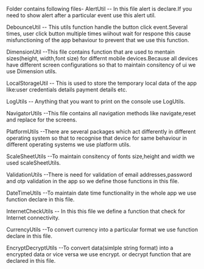 Folder contains following files-
AlertUtil -- In this file alert is declare.If you need to show alert after a particular event use this alert util.

DebounceUtil -- This utils function handle the button click event.Several times, user click button multiple times wiihout wait for respone this cause misfunctioning of the app behaviour to prevent that we use this function.

DimensionUtil --This file contains function that are used to mentain sizes(height, width,font size) for differnt mobile devices.Because all devices have different screen configurations so that to maintain consitency of ui we use Dimension utils.

LocalStorageUtil -- This is used to store the temporary local data of the app like:user credentials details payment details etc.

LogUtils -- Anything that you want to print on the console use LogUtils.

NavigatorUtils --This file contains all navigation methods like navigate,reset and replace for the screens.

PlatformUtils --There are several packages which act differently in different operating system so that to recognise that device for same behaviour in different operating systems we use platform utils.

ScaleSheetUtils --To maintain consitency of fonts size,height and width we used scaleSheetUtils.

ValidationUtils --There is need for validation of email addresses,password and otp validation in the app so we define those functions in this file.

DateTimeUtils --To maintain date time functionality in the whole app we use function declare in this file.

InternetCheckUtils -- In this this file we define a function that check for Internet connectivity.

CurrencyUtils --To convert currency into a particular format we use function declare in this file.

EncryptDecryptUtils --To convert data(simlple string format) into a encrypted data or vice versa we use encrypt. or decrypt function that are declared in this file.
